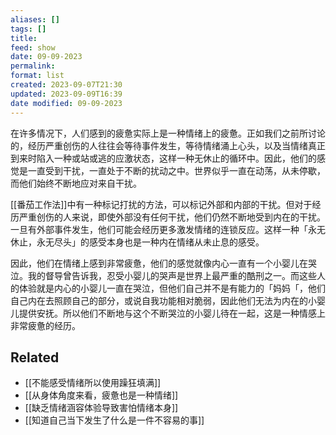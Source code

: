 ```yaml
---
aliases: []
tags: []
title: 
feed: show
date: 09-09-2023
permalink: 
format: list
created: 2023-09-07T21:30
updated: 2023-09-09T16:39
date modified: 09-09-2023
---
```

在许多情况下，人们感到的疲惫实际上是一种情绪上的疲惫。正如我们之前所讨论的，经历严重创伤的人往往会等待事件发生，等待情绪涌上心头，以及当情绪真正到来时陷入一种或站或逃的应激状态，这样一种无休止的循环中。因此，他们的感觉是一直受到干扰，一直处于不断的扰动之中。世界似乎一直在动荡，从未停歇，而他们始终不断地应对来自干扰。

[[番茄工作法]]中有一种标记打扰的方法，可以标记外部和内部的干扰。但对于经历严重创伤的人来说，即使外部没有任何干扰，他们仍然不断地受到内在的干扰。一旦有外部事件发生，他们可能会经历更多激发情绪的连锁反应。这样一种「永无休止，永无尽头」的感受本身也是一种内在情绪从未止息的感受。

因此，他们在情绪上感到非常疲惫，他们的感觉就像内心一直有一个小婴儿在哭泣。我的督导曾告诉我，忍受小婴儿的哭声是世界上最严重的酷刑之一。而这些人的体验就是内心的小婴儿一直在哭泣，但他们自己并不是有能力的「妈妈「，他们自己内在去照顾自己的部分，或说自我功能相对脆弱，因此他们无法为内在的小婴儿提供安抚。所以他们不断地与这个不断哭泣的小婴儿待在一起，这是一种情感上非常疲惫的经历。

## Related
- [[不能感受情绪所以使用躁狂填满]]
- [[从身体角度来看，疲惫也是一种情绪]]
- [[缺乏情绪涵容体验导致害怕情绪本身]]
- [[知道自己当下发生了什么是一件不容易的事]]
